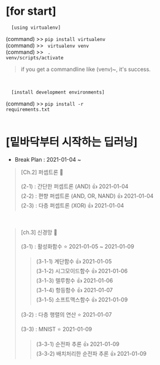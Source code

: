 # [for start]

      [using virtualenv]

(command) >> <code>pip install virtualenv</code><br>
(command) >> <code> virtualenv venv</code><br>
(command) >> <code> . venv/scripts/activate</code>

> if you get a commandline like (venv)~, it's success.

<br>

      [install development environments]

(command) >> <code>pip install -r requirements.txt</code><br><br>

# [밑바닥부터 시작하는 딥러닝]

- Break Plan : 2021-01-04 ~

> [Ch.2] 퍼셉트론 💯 <br><br>
> (2-1) : 간단한 퍼셉트론 (AND) 👍 2021-01-04 <br>
> (2-2) : 편향 퍼셉트론 (AND, OR, NAND) 👍 2021-01-04 <br>
> (2-3) : 다층 퍼셉트론 (XOR) 👍 2021-01-04 <br>

<br>

> [ch.3] 신경망 💯 <br><br>
> (3-1) : 활성화함수 ⭐️ 2021-01-05 ~ 2021-01-09<br>
>
> > (3-1-1) 계단함수 👍 2021-01-05 <br>
> > (3-1-2) 시그모이드함수 👍 2021-01-06 <br>
> > (3-1-3) 렐루함수 👍 2021-01-06 <br>
> > (3-1-4) 항등함수 👍 2021-01-07 <br>
> > (3-1-5) 소프트맥스함수 👍 2021-01-09 <br>
>
> (3-2) : 다층 행렬의 연산 ⭐️ 2021-01-07<br>
>
> (3-3) : MNIST ⭐️ 2021-01-09<br>
>
> > (3-3-1) 순전파 추론 👍 2021-01-09<br>
> > (3-3-2) 배치처리한 순전파 추론 👍 2021-01-09<br>
